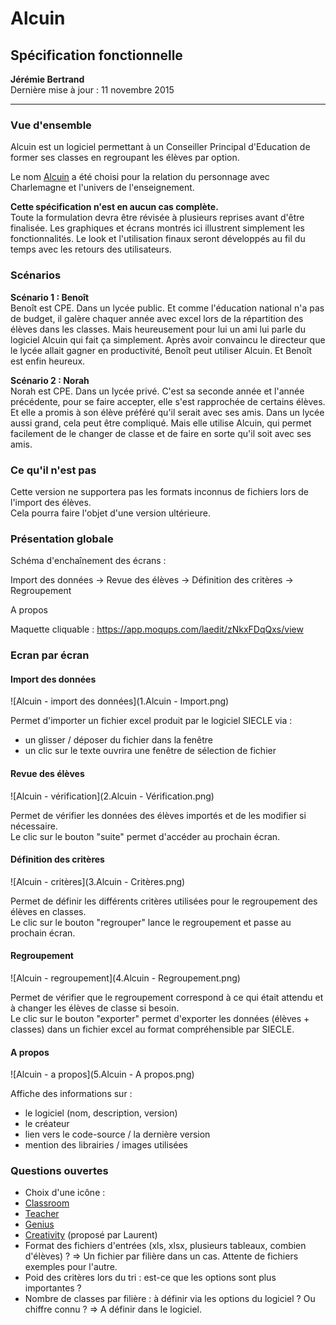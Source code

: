 # Alcuin

## Spécification fonctionnelle
**Jérémie Bertrand**  
Dernière mise à jour : 11 novembre 2015
___
### Vue d'ensemble
Alcuin est un logiciel permettant à un Conseiller Principal d'Education de former ses classes en regroupant les élèves par option.

Le nom [Alcuin](https://fr.wikipedia.org/wiki/Alcuin) a été choisi pour la relation du personnage avec Charlemagne et l'univers de l'enseignement.

**Cette spécification n'est en aucun cas complète.**  
Toute la formulation devra être révisée à plusieurs reprises avant d'être finalisée. Les graphiques et écrans montrés ici illustrent simplement les fonctionnalités. Le look et l'utilisation finaux seront développés au fil du temps avec les retours des utilisateurs.


### Scénarios

**Scénario 1 : Benoît**   
Benoît est CPE. Dans un lycée public. Et comme l'éducation national n'a pas de budget, il galère chaquer année avec excel lors de la répartition des élèves dans les classes. Mais heureusement pour lui un ami lui parle du logiciel Alcuin qui fait ça simplement. Après avoir convaincu le directeur que le lycée allait gagner en productivité, Benoît peut utiliser Alcuin. Et Benoît est enfin heureux.

**Scénario 2 : Norah**  
Norah est CPE. Dans un lycée privé. C'est sa seconde année et l'année précédente, pour se faire accepter, elle s'est rapprochée de certains élèves. Et elle a promis à son élève préféré qu'il serait avec ses amis. Dans un lycée aussi grand, cela peut être compliqué. Mais elle utilise Alcuin, qui permet facilement de le changer de classe et de faire en sorte qu'il soit avec ses amis.


### Ce qu'il n'est pas
Cette version ne supportera pas les formats inconnus de fichiers lors de l'import des élèves.  
Cela pourra faire l'objet d'une version ultérieure.

### Présentation globale

Schéma d'enchaînement des écrans :

Import des données -> Revue des élèves -> Définition des critères -> Regroupement

A propos   

Maquette cliquable : https://app.moqups.com/laedit/zNkxFDqQxs/view

### Ecran par écran 

#### Import des données
![Alcuin - import des données](1.Alcuin - Import.png) 

Permet d'importer un fichier excel produit par le logiciel SIECLE via :
 - un glisser / déposer du fichier dans la fenêtre
 - un clic sur le texte ouvrira une fenêtre de sélection de fichier 

#### Revue des élèves
![Alcuin - vérification](2.Alcuin - Vérification.png)

Permet de vérifier les données des élèves importés et de les modifier si nécessaire.  
Le clic sur le bouton "suite" permet d'accéder au prochain écran.

#### Définition des critères
![Alcuin - critères](3.Alcuin - Critères.png)

Permet de définir les différents critères  utilisées pour le regroupement des élèves en classes.  
Le clic sur le bouton "regrouper" lance le regroupement et passe au prochain écran.

#### Regroupement
![Alcuin - regroupement](4.Alcuin - Regroupement.png)

Permet de vérifier que le regroupement correspond à ce qui était attendu et à changer les élèves de classe si besoin.  
Le clic sur le bouton "exporter" permet d'exporter les données (élèves + classes) dans un fichier excel au format compréhensible par SIECLE.

#### A propos
![Alcuin - a propos](5.Alcuin - A propos.png)

Affiche des informations sur :
 - le logiciel (nom, description, version)
 - le créateur
 - lien vers le code-source / la dernière version
 - mention des librairies / images utilisées


### Questions ouvertes

 - Choix d'une icône :
  - [Classroom](https://thenounproject.com/term/classroom/194402/)
  - [Teacher](https://thenounproject.com/term/teacher/21550/)
  - [Genius](https://thenounproject.com/term/genius/78791/)
  - [Creativity](https://thenounproject.com/term/creativity/194992/) (proposé par Laurent)
 - Format des fichiers d'entrées (xls, xlsx, plusieurs tableaux, combien d'élèves) ? => Un fichier par filière dans un cas. Attente de fichiers exemples pour l'autre.
 - Poid des critères lors du tri : est-ce que les options sont plus importantes ?
 - Nombre de classes par filière : à définir via les options du logiciel ? Ou chiffre connu ? => A définir dans le logiciel.
